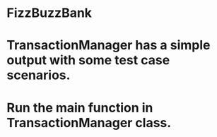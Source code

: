 # FizzBuzzBank
# TransactionManager has a simple output with some test case scenarios.
# Run the main function in TransactionManager class.